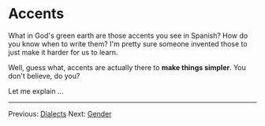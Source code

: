 # Accents

What in God's green earth are those accents you see in Spanish? How do you know when to write them?
I'm pretty sure someone invented those to just make it harder for us to learn.

Well, guess what, accents are actually there to **make things simpler**.
You don't believe, do you?

Let me explain ...

---

Previous: [Dialects](dialects.html)
Next: [Gender](gender.html)
